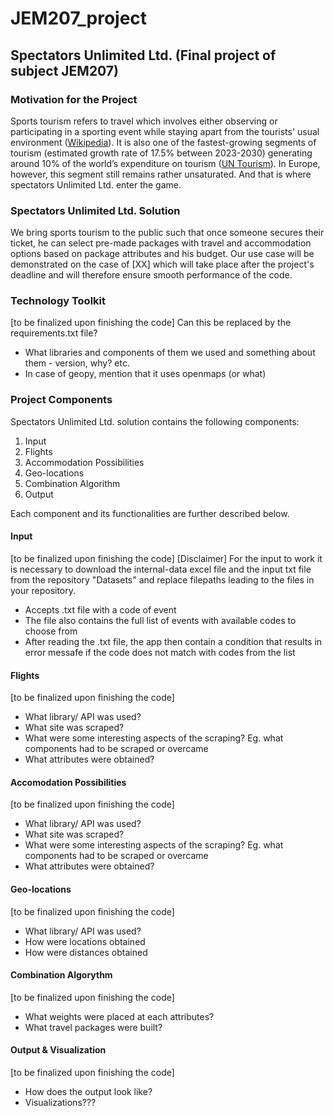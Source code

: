 # JEM207_project
## Spectators Unlimited Ltd. (Final project of subject JEM207)

### Motivation for the Project
Sports tourism refers to travel which involves either observing or participating in a sporting event while staying apart from the tourists' usual environment ([Wikipedia](https://en.wikipedia.org/wiki/Sports_tourism)). It is also one of the fastest-growing segments of tourism (estimated growth rate of 17.5% between 2023-2030) generating around 10% of the world’s expenditure on tourism ([UN Tourism](https://www.unwto.org/sport-tourism)).
In Europe, however, this segment still remains rather unsaturated. And that is where spectators Unlimited Ltd. enter the game.

### Spectators Unlimited Ltd. Solution
We bring sports tourism to the public such that once someone secures their ticket, he can select pre-made packages with travel and accommodation options based on package attributes and his budget. Our use case will be demonstrated on the case of [XX] which will take place after the project's deadline and will therefore ensure smooth performance of the code.

### Technology Toolkit
[to be finalized upon finishing the code] Can this be replaced by the requirements.txt file?
- What libraries and components of them we used and something about them - version, why? etc.
- In case of geopy, mention that it uses openmaps (or what)

### Project Components
Spectators Unlimited Ltd. solution contains the following components:
1. Input
2. Flights
3. Accommodation Possibilities
4. Geo-locations
5. Combination Algorithm
6. Output

Each component and its functionalities are further described below.

#### Input
[to be finalized upon finishing the code]
[Disclaimer] For the input to work it is necessary to download the internal-data excel file and the input txt file from the repository "Datasets" and replace filepaths leading to the files in your repository.
- Accepts .txt file with a code of event
- The file also contains the full list of events with available codes to choose from
- After reading the .txt file, the app then contain a condition that results in error messafe if the code does not match with codes from the list

#### Flights
[to be finalized upon finishing the code]
- What library/ API was used?
- What site was scraped?
- What were some interesting aspects of the scraping? Eg. what components had to be scraped or overcame
- What attributes were obtained?

#### Accomodation Possibilities
[to be finalized upon finishing the code]
- What library/ API was used?
- What site was scraped?
- What were some interesting aspects of the scraping? Eg. what components had to be scraped or overcame
- What attributes were obtained?

#### Geo-locations
[to be finalized upon finishing the code]
- What library/ API was used?
- How were locations obtained
- How were distances obtained

#### Combination Algorythm
[to be finalized upon finishing the code]
- What weights were placed at each attributes?
- What travel packages were built?

#### Output & Visualization
[to be finalized upon finishing the code]
- How does the output look like?
- Visualizations???
